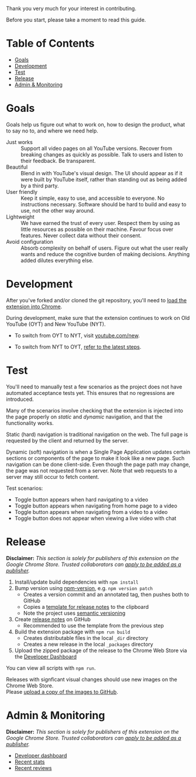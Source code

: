 Thank you very much for your interest in contributing.

Before you start, please take a moment to read this guide.

# Table of Contents

* [Goals](#goals)
* [Development](#development)
* [Test](#test)
* [Release](#release)
* [Admin & Monitoring](#admin--monitoring)

# Goals

Goals help us figure out what to work on, how to design the product,
what to say no to, and where we need help.

<dl>
  <dt>Just works</dt>
  <dd>Support all video pages on all YouTube versions. Recover from breaking changes as quickly as possible. Talk to users and listen to their feedback. Be transparent.</dd>

  <dt>Beautiful</dt>
  <dd>Blend in with YouTube's visual design. The UI should appear as if it were built by YouTube itself, rather than standing out as being added by a third party.</dd>

  <dt>User friendly</dt>
  <dd>Keep it simple, easy to use, and accessible to everyone. No instructions necessary. Software should be hard to build and easy to use, not the other way around.</dd>

  <dt>Lightweight</dt>
  <dd>We have earned the trust of every user. Respect them by using as little resources as possible on their machine. Favour focus over features. Never collect data without their consent.</dd>

  <dt>Avoid configuration</dt>
  <dd>Absorb complexity on behalf of users. Figure out what the user really wants and reduce the cognitive burden of making decisions. Anything added dilutes everything else.</dd>
</dl>

# Development

After you've forked and/or cloned the git repository, you'll
need to [load the extension into Chrome](https://developer.chrome.com/extensions/getstarted#manifest).

During development, make sure that the extension continues to
work on Old YouTube (OYT) and New YouTube (NYT).

- To switch from OYT to NYT, visit [youtube.com/new](https://youtube.com/new).

- To switch from NYT to OYT, [refer to the latest steps](https://github.com/dideler/toggle-youtube-comments/issues/7#issuecomment-450763039).

# Test

You'll need to manually test a few scenarios as the
project does not have automated acceptance tests yet.
This ensures that no regressions are introduced.

Many of the scenarios involve checking that the extension is
injected into the page properly on _static_ and _dynamic_ navigation,
and that the functionality works.

Static (hard) navigation is traditional navigation on the web.
The full page is requested by the client and returned by the server.

Dynamic (soft) navigation is when a Single Page Application updates
certain sections or components of the page to make it look like a
new page. Such navigation can be done client-side. Even though
the page path may change, the page was not requested from a server.
Note that web requests to a server may still occur to fetch content.

Test scenarios:

* Toggle button appears when hard navigating to a video
* Toggle button appears when navigating from home page to a video
* Toggle button appears when navigating from a video to a video
* Toggle button does not appear when viewing a live video with chat

# Release

**Disclaimer:** _This section is solely for publishers of this extension on the Google Chrome Store.
Trusted collaborators can [apply to be added as a publisher](https://github.com/dideler/toggle-youtube-comments/issues/26#issuecomment-359970408)._

1. Install/update build dependencies with `npm install`
1. Bump version using [npm-version](https://docs.npmjs.com/cli/version), e.g. `npm version patch`
   - Creates a version commit and an annotated tag, then pushes both to GitHub
   - Copies a [template for release notes](https://github.com/dideler/toggle-youtube-comments/issues/27#issuecomment-360982010) to the clipboard
   - Note the project uses [semantic versioning](https://semver.org/)
1. Create [release notes](../../releases) on GitHub
   - Recommended to use the template from the previous step
1. Build the extension package with `npm run build`
   - Creates distributable files in the local `_dir` directory
   - Creates a new release in the local `_packages` directory
1. Upload the zipped package of the release to the Chrome Web Store via the [Developer Dashboard](https://chrome.google.com/webstore/developer/dashboard)

You can view all scripts with `npm run`.

Releases with signficant visual changes should use new images on the Chrome Web Store.  
Please [upload a copy of the images to GitHub](../../issues/32).

# Admin & Monitoring

**Disclaimer:** _This section is solely for publishers of this extension on the Google Chrome Store.
Trusted collaborators can [apply to be added as a publisher](https://github.com/dideler/toggle-youtube-comments/issues/26#issuecomment-359970408)._

- [Developer dashboard](https://chrome.google.com/webstore/developer/dashboard/uafb8833e0e606a462093ebe52d5eda3d)
- [Recent stats](https://chrome.google.com/webstore/developer/stats/ampjnmipdgicjjidohpkidhghakoidfm)
- [Recent reviews](https://chrome.google.com/webstore/detail/toggle%C2%A0youtube%C2%A0comments/ampjnmipdgicjjidohpkidhghakoidfm/reviews)
